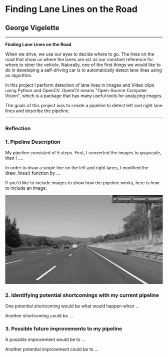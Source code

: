# **Finding Lane Lines on the Road** 

## George Vigelette
---

**Finding Lane Lines on the Road**

When we drive, we use our eyes to decide where to go.  The lines on the road that show us where the lanes are act as our constant reference for where to steer the vehicle.  Naturally, one of the first things we would like to do in developing a self-driving car is to automatically detect lane lines using an algorithm.

In this project I perform detection of lane lines in images and Video clips using Python and OpenCV.  OpenCV means "Open-Source Computer Vision", which is a package that has many useful tools for analyzing images.  

The goals of this project was to create a pipeline to detect left and right lane lines and describe the pipeline.


[//]: # (Image References)

[image1]: ./test_images_output/grayscale.jpg "Grayscale"

---

### Reflection

### 1. Pipeline Description

My pipeline consisted of 5 steps. First, I converted the images to grayscale, then I .... 

In order to draw a single line on the left and right lanes, I modified the draw_lines() function by ...

If you'd like to include images to show how the pipeline works, here is how to include an image: 

![alt text][image1]


### 2. Identifying potential shortcomings with my current pipeline


One potential shortcoming would be what would happen when ... 

Another shortcoming could be ...


### 3. Possible future improvements to my pipeline

A possible improvement would be to ...

Another potential improvement could be to ...
